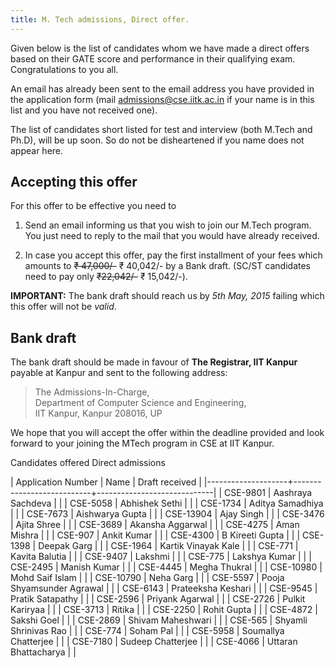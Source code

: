 ```yaml
---
title: M. Tech admissions, Direct offer.
---
```


Given below is the list of candidates whom we have made a direct
offers based on their GATE score and performance in their qualifying
exam. Congratulations to you all.


<!--more-->

An email has already been sent to the email address you have provided
in the application form (mail <admissions@cse.iitk.ac.in> if your name
is in this list and you have not received one).

The list of candidates short listed for test and interview (both
M.Tech and Ph.D), will be up soon. So do not be disheartened if you name
does not appear here.

Accepting this offer
--------------------

For this offer to be effective you need to

1. Send an email informing us that you wish to join our M.Tech
   program. You just need to reply to the mail that you would have already
   received.

2. In case you accept this offer, pay the first installment of your
   fees which amounts to ~~₹ 47,000/-~~ ₹ 40,042/- by a Bank
   draft. (SC/ST candidates need to pay only ~~₹22,042/-~~ ₹
   15,042/-).

**IMPORTANT:** The bank draft should reach us by *5th May, 2015*
failing which this offer will not be *valid*. 

Bank draft
----------

The bank draft should be made in favour of **The Registrar, IIT
Kanpur** payable at Kanpur and sent to the following address:

> The Admissions-In-Charge,\
> Department of Computer Science and Engineering,\
> IIT Kanpur, Kanpur 208016, UP

We hope that you will accept the offer within the deadline provided
and look forward to your joining the MTech program in CSE at IIT
Kanpur.



<div class="panel panel-default">
<div class="panel-heading">Candidates offered Direct admissions</div>




| Application Number | Name                      | Draft received              |
|--------------------+---------------------------+-----------------------------|
| CSE-9801           | Aashraya Sachdeva         |                             |
| CSE-5058           | Abhishek Sethi            |                             |
| CSE-1734           | Aditya Samadhiya          |                             |
| CSE-7673           | Aishwarya Gupta           | <i class="fa fa-check"></i> |
| CSE-13904          | Ajay Singh                |                             |
| CSE-3476           | Ajita Shree               | <i class="fa fa-check"></i> |
| CSE-3689           | Akansha Aggarwal          | <i class="fa fa-check"></i> |
| CSE-4275           | Aman Mishra               |                             |
| CSE-907            | Ankit Kumar               | <i class="fa fa-check"></i> |
| CSE-4300           | B Kireeti Gupta           |                             |
| CSE-1398           | Deepak Garg               |                             |
| CSE-1964           | Kartik Vinayak Kale       | <i class="fa fa-check"></i> |
| CSE-771            | Kavita Balutia            | <i class="fa fa-check"></i> |
| CSE-9407           | Lakshmi                   |                             |
| CSE-775            | Lakshya Kumar             |                             |
| CSE-2495           | Manish Kumar              |                             |
| CSE-4445           | Megha Thukral             |                             |
| CSE-10980          | Mohd Saif Islam           |                             |
| CSE-10790          | Neha Garg                 |                             |
| CSE-5597           | Pooja Shyamsunder Agrawal |                             |
| CSE-6143           | Prateeksha Keshari        |                             |
| CSE-9545           | Pratik Satapathy          |                             |
| CSE-2596           | Priyank Agarwal           | <i class="fa fa-check"></i> |
| CSE-2726           | Pulkit Kariryaa           |                             |
| CSE-3713           | Ritika                    | <i class="fa fa-check"></i> |
| CSE-2250           | Rohit Gupta               | <i class="fa fa-check"></i> |
| CSE-4872           | Sakshi Goel               |                             |
| CSE-2869           | Shivam Maheshwari         |                             |
| CSE-565            | Shyamli Shrinivas Rao     |                             |
| CSE-774            | Soham Pal                 |                             |
| CSE-5958           | Soumallya Chatterjee      |                             |
| CSE-7180           | Sudeep Chatterjee         |                             |
| CSE-4066           | Uttaran Bhattacharya      |                             |

</div>
